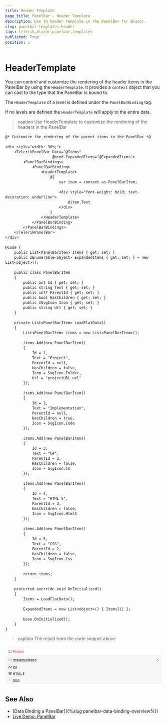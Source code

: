 ```yaml
---
title: Header Template
page_title: PanelBar - Header Template
description: Use th header template in the PanelBar for Blazor.
slug: panelbar-templates-header
tags: telerik,blazor,panelbar,templates
published: True
position: 5
---
```


# HeaderTemplate


You can control and customize the rendering of the header items in the PanelBar by using the `HeaderTemplate`. It provides a `context` object that you can cast to the type that the PanelBar is bound to.

The `HeaderTemplate` of a level is defined under the `PanelBarBinding` tag.

If no levels are defined the `HeaderTemplate` will apply to the entire data.

>caption Use HeaderTemplate to customize the rendering of the headers in the PanelBar

````CSHTML
@* Customize the rendering of the parent items in the PanelBar *@

<div style="width: 30%;">
    <TelerikPanelBar Data="@Items"
                     @bind-ExpandedItems="@ExpandedItems">
        <PanelBarBindings>
            <PanelBarBinding>
                <HeaderTemplate>
                    @{
                        var item = context as PanelBarItem;

                        <div style="font-weight: bold; text-decoration: underline">
                            @item.Text
                        </div>
                    }
                </HeaderTemplate>
            </PanelBarBinding>
        </PanelBarBindings>
    </TelerikPanelBar>
</div>

@code {
    public List<PanelBarItem> Items { get; set; }
    public IEnumerable<object> ExpandedItems { get; set; } = new List<object>();

    public class PanelBarItem
    {
        public int Id { get; set; }
        public string Text { get; set; }
        public int? ParentId { get; set; }
        public bool HasChildren { get; set; }
        public ISvgIcon Icon { get; set; }
        public string Url { get; set; }
    }

    private List<PanelBarItem> LoadFlatData()
    {
        List<PanelBarItem> items = new List<PanelBarItem>();

        items.Add(new PanelBarItem()
        {
            Id = 1,
            Text = "Project",
            ParentId = null,
            HasChildren = false,
            Icon = SvgIcon.Folder,
            Url = "projectURL.url"
        });

        items.Add(new PanelBarItem()
        {
            Id = 2,
            Text = "Implementation",
            ParentId = null,
            HasChildren = true,
            Icon = SvgIcon.Code
        });

        items.Add(new PanelBarItem()
        {
            Id = 3,
            Text = "C#",
            ParentId = 2,
            HasChildren = false,
            Icon = SvgIcon.Cs
        });

        items.Add(new PanelBarItem()
        {
            Id = 4,
            Text = "HTML 5",
            ParentId = 2,
            HasChildren = false,
            Icon = SvgIcon.Html5
        });

        items.Add(new PanelBarItem()
        {
            Id = 5,
            Text = "CSS",
            ParentId = 2,
            HasChildren = false,
            Icon = SvgIcon.Css
        });

        return items;
    }

    protected override void OnInitialized()
    {
        Items = LoadFlatData();

        ExpandedItems = new List<object>() { Items[1] };

        base.OnInitialized();
    }
}
````

>caption The result from the code snippet above

![HeaderTemplate example](images/header-template-example.png)

## See Also

  * [Data Binding a PanelBar]({%slug panelbar-data-binding-overview%})
  * [Live Demo: PanelBar](https://demos.telerik.com/blazor-ui/panelbar/index)
